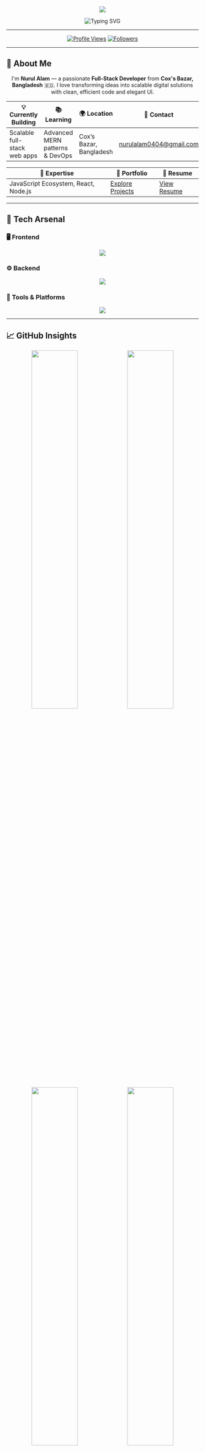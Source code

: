 <!-- Header Section -->
<div align="center">

<img src="https://capsule-render.vercel.app/api?type=waving&color=6366F1&height=120&section=header&text=👋%20Hi,%20I'm%20Nurul%20Alam&fontSize=40&fontColor=FFFFFF&animation=fadeIn" />

![Typing SVG](https://readme-typing-svg.herokuapp.com?font=Fira+Code&weight=600&size=22&duration=3000&pause=700&color=6366F1&center=true&vCenter=true&width=600&lines=Full-Stack+Developer+%7C+MERN+Expert;Passionate+About+Building+Scalable+Apps;Crafting+Modern+Digital+Experiences)

---

[![Profile Views](https://komarev.com/ghpvc/?username=nurul-alam-721&label=Profile%20Views&color=6366F1&style=flat-square)](https://github.com/nurul-alam-721)
[![Followers](https://img.shields.io/github/followers/nurul-alam-721?color=10B981&style=flat-square)](https://github.com/nurul-alam-721?tab=followers)

</div>

---

## 🚀 About Me

<p align="center">
I'm <b>Nurul Alam</b> — a passionate <b>Full-Stack Developer</b> from <b>Cox's Bazar, Bangladesh</b> 🇧🇩.  
I love transforming ideas into scalable digital solutions with clean, efficient code and elegant UI.
</p>

<div align="center">

| 💡 Currently Building | 📚 Learning | 🌍 Location | 📧 Contact |
|-----------------------|-------------|--------------|-------------|
| Scalable full-stack web apps | Advanced MERN patterns & DevOps | Cox’s Bazar, Bangladesh | [nurulalam0404@gmail.com](mailto:nurulalam0404@gmail.com) |

| 💬 Expertise | 🧩 Portfolio | 📄 Resume |
|---------------|--------------|------------|
| JavaScript Ecosystem, React, Node.js | [Explore Projects](https://my-porfolio-link.com) | [View Resume](https://my-resume-link.com) |

</div>

---

## 🧠 Tech Arsenal

### 🖥️ Frontend
<p align="center">
  <img src="https://skillicons.dev/icons?i=react,js,ts,html,css,tailwind,bootstrap" />
</p>

### ⚙️ Backend
<p align="center">
  <img src="https://skillicons.dev/icons?i=nodejs,express,mongodb,mysql,firebase" />
</p>

### 🧰 Tools & Platforms
<p align="center">
  <img src="https://skillicons.dev/icons?i=git,github,figma,postman,vscode,netlify,vercel" />
</p>

---

## 📈 GitHub Insights

<p align="center">
  <img width="49%" src="https://github-readme-stats.vercel.app/api?username=nurul-alam-721&show_icons=true&theme=radical&hide_border=true&bg_color=0D1117&title_color=6366F1&icon_color=10B981" />
  <img width="49%" src="https://github-readme-streak-stats.herokuapp.com/?user=nurul-alam-721&theme=radical&hide_border=true&background=0D1117&ring=6366F1&fire=10B981" />
</p>

<p align="center">
  <img width="49%" src="https://github-readme-stats.vercel.app/api/top-langs/?username=nurul-alam-721&layout=compact&theme=radical&hide_border=true&bg_color=0D1117&title_color=6366F1" />
  <img width="49%" src="https://github-readme-activity-graph.vercel.app/graph?username=nurul-alam-721&theme=react-dark&bg_color=0D1117&hide_border=true&color=6366F1&line=10B981&point=EC4899" />
</p>

<p align="center">
  <img src="https://github-profile-trophy.vercel.app/?username=nurul-alam-721&theme=radical&no-frame=true&row=1&column=7" />
</p>

---

## 🌐 Connect With Me

<p align="center">
  <a href="https://twitter.com/nurulalam0404"><img src="https://img.shields.io/badge/Twitter-1DA1F2?style=for-the-badge&logo=Twitter&logoColor=white"/></a>
  <a href="https://linkedin.com/in/nurul-alam"><img src="https://img.shields.io/badge/LinkedIn-0077B5?style=for-the-badge&logo=LinkedIn&logoColor=white"/></a>
  <a href="https://www.facebook.com/nurul.alam.480550"><img src="https://img.shields.io/badge/Facebook-1877F2?style=for-the-badge&logo=Facebook&logoColor=white"/></a>
  <a href="mailto:nurulalam0404@gmail.com"><img src="https://img.shields.io/badge/Gmail-D14836?style=for-the-badge&logo=Gmail&logoColor=white"/></a>
  <a href="https://github.com/nurul-alam-721"><img src="https://img.shields.io/badge/GitHub-171515?style=for-the-badge&logo=GitHub&logoColor=white"/></a>
</p>

---

## 💬 Inspirational Quotes

> *“The best error message is the one that never shows up.”* — **Thomas Fuchs**  
> *“Code is poetry in motion.”*  
> *“Let’s build something amazing together!”*

---

## 🎯 Current Focus
- 🚀 Building **scalable web applications**
- ⚡ Mastering the **MERN Stack**
- ☁️ Exploring **DevOps & Cloud Technologies**
- 🌎 Creating **impactful digital experiences**

---

<div align="center">

![Visitor Count](https://visitor-badge.laobi.icu/badge?page_id=nurul-alam-721.nurul-alam-721&style=for-the-badge&color=6366F1)

**✨ Let's build something extraordinary together! ✨**

<img src="https://capsule-render.vercel.app/api?type=waving&color=6366F1&height=80&section=footer"/>

</div>
